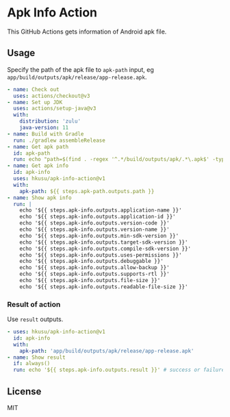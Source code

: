 # Apk Info Action

This GitHub Actions gets information of Android apk file.

## Usage

Specify the path of the apk file to `apk-path` input, eg `app/build/outputs/apk/release/app-release.apk`.

```yaml
- name: Check out
  uses: actions/checkout@v3
- name: Set up JDK
  uses: actions/setup-java@v3
  with:
    distribution: 'zulu'
    java-version: 11
- name: Build with Gradle
  run: ./gradlew assembleRelease
- name: Get apk path
  id: apk-path
  run: echo "path=$(find . -regex '^.*/build/outputs/apk/.*\.apk$' -type f | head -1)" >> $GITHUB_OUTPUT
- name: Get apk info
  id: apk-info
  uses: hkusu/apk-info-action@v1
  with:
    apk-path: ${{ steps.apk-path.outputs.path }}
- name: Show apk info
  run: |
    echo '${{ steps.apk-info.outputs.application-name }}'
    echo '${{ steps.apk-info.outputs.application-id }}'
    echo '${{ steps.apk-info.outputs.version-code }}'
    echo '${{ steps.apk-info.outputs.version-name }}'
    echo '${{ steps.apk-info.outputs.min-sdk-version }}'
    echo '${{ steps.apk-info.outputs.target-sdk-version }}'
    echo '${{ steps.apk-info.outputs.compile-sdk-version }}'
    echo '${{ steps.apk-info.outputs.uses-permissions }}'
    echo '${{ steps.apk-info.outputs.debuggable }}'
    echo '${{ steps.apk-info.outputs.allow-backup }}'
    echo '${{ steps.apk-info.outputs.supports-rtl }}'
    echo '${{ steps.apk-info.outputs.file-size }}'
    echo '${{ steps.apk-info.outputs.readable-file-size }}'
```

### Result of action

Use `result` outputs.

```yaml
- uses: hkusu/apk-info-action@v1
  id: apk-info
  with:
    apk-path: 'app/build/outputs/apk/release/app-release.apk'
- name: Show result
  if: always()
  run: echo '${{ steps.apk-info.outputs.result }}' # success or failure
```

## License

MIT
